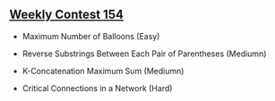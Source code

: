 ## [Weekly Contest 154](https://leetcode.com/contest/weekly-contest-154)
- Maximum Number of Balloons (Easy)

- Reverse Substrings Between Each Pair of Parentheses (Mediumn)

- K-Concatenation Maximum Sum (Mediumn)

- Critical Connections in a Network (Hard)

